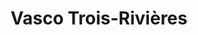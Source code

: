 ---
title: "Vasco Trois-Rivières"
url: /trois-rivieres/vasco-trois-rivieres/
shop: travel agency
---